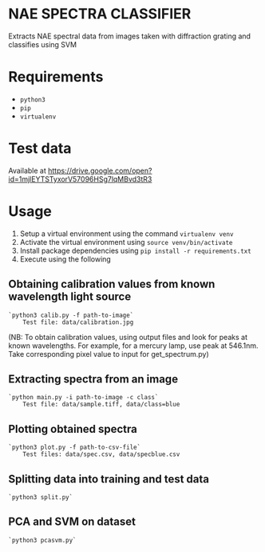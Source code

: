 # NAE SPECTRA CLASSIFIER
Extracts NAE spectral data from images taken with diffraction grating and classifies using SVM

# Requirements

* `python3`
* `pip`
* `virtualenv`

# Test data
Available at https://drive.google.com/open?id=1mjlEYTSTyxorV57096HSg7lqMBvd3tR3

# Usage
1. Setup a virtual environment using the command `virtualenv venv`
2. Activate the virtual environment using `source venv/bin/activate`
3. Install package dependencies using `pip install -r requirements.txt`
4. Execute using the following

## Obtaining calibration values from known wavelength light source
	`python3 calib.py -f path-to-image`
		Test file: data/calibration.jpg
(NB: To obtain calibration values, using output files and look for peaks 
at known wavelengths. For example, for a mercury lamp, use peak at 
546.1nm. Take corresponding pixel value to input for get_spectrum.py)

## Extracting spectra from an image
	`python main.py -i path-to-image -c class`
		Test file: data/sample.tiff, data/class=blue

## Plotting obtained spectra
	`python3 plot.py -f path-to-csv-file`
		Test files: data/spec.csv, data/specblue.csv

## Splitting data into training and test data
	`python3 split.py`

## PCA and SVM on dataset
	`python3 pcasvm.py`
